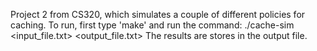 Project 2 from CS320, which simulates a couple of different policies for caching.
  To run, first type 'make' and run the command:
  ./cache-sim <input_file.txt> <output_file.txt>
  The results are stores in the output file.
